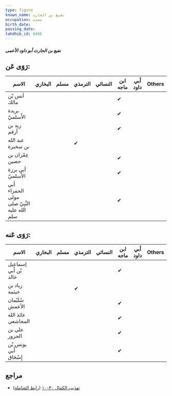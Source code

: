 ```yaml
---
type: figure
known_name: نفيع بن الحارث
occupation: محدث
birth_date:
passing_date:
tahdhib_id: 6466
---
```

##### نفيع بن الحارث أبو داود الأعمى

## رَوَى عَن:
| الاسم                                        | البخاري | مسلم | الترمذي | النسائي | ابن ماجه | أبي داود | Others |
| -------------------------------------------- | ------- | ---- | ------- | ------- | -------- | -------- | ------ |
| أنس بْن مالك                                 |         |      |         |         | ✔        |          |        |
| بريدة الأَسلميّ                              |         |      |         |         | ✔        |          |        |
| زيد بن أرقم                                  |         |      |         |         | ✔        |          |        |
| عبد الله بن سخبرة                            |         |      | ✔       |         |          |          |        |
| عِمْران بن حصين                              |         |      |         |         | ✔        |          |        |
| أبي برزة الأَسلميّ                           |         |      |         |         | ✔        |          |        |
| أبي الحمراء مولى النَّبِيّ صلى الله عليه سلم |         |      |         |         | ✔        |          |        |
## رَوَى عَنه:
| الاسم                  | البخاري | مسلم | الترمذي | النسائي | ابن ماجه | أبي داود | Others |
| ---------------------- | ------- | ---- | ------- | ------- | -------- | -------- | ------ |
| إسماعيل بْن أَبي خالد  |         |      |         |         | ✔        |          |        |
| زياد بن خيثمة          |         |      | ✔       |         |          |          |        |
| سُلَيْمان الأعمش       |         |      |         |         | ✔        |          |        |
| عائذ الله المجاشعي     |         |      |         |         | ✔        |          |        |
| علي بن الحزور          |         |      |         |         | ✔        |          |        |
| يونس بْن أَبي إِسْحَاق |         |      |         |         | ✔        |          |        |
## مراجع
- [تهذيب الكمال ٣٠-١٠](obsidian://open?vault=Tahdhib-al-Kamal&file=Figures/٦٤٦٦-نفيع%20بن%20الحارث%20أبو%20داود%20الأعمى) ([رابط الشاملة](https://shamela.ws/book/3722/16076))